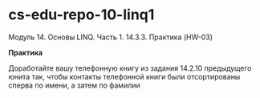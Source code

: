 # cs-edu-repo-10-linq1
Модуль 14. Основы LINQ. Часть 1. 14.3.3. Практика (HW-03)

**Практика**

Доработайте вашу телефонную книгу из задания 14.2.10 предыдущего
 юнита так, чтобы контакты телефонной книги были отсортированы
 сперва по имени, а затем по фамилии

